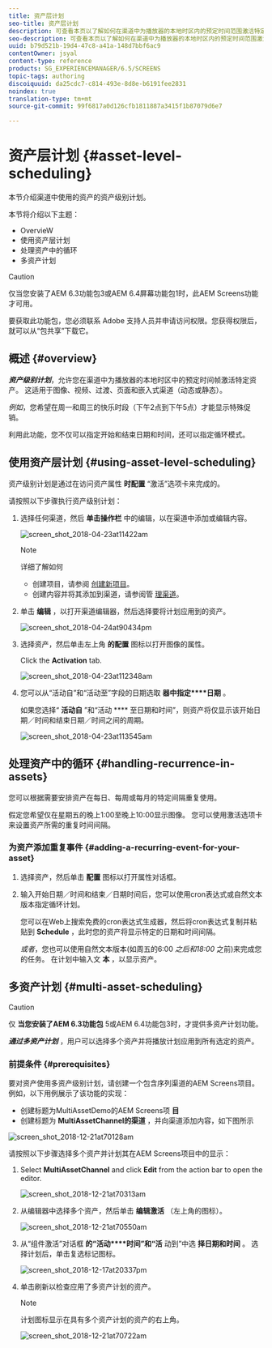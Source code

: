 ```yaml
---
title: 资产层计划
seo-title: 资产层计划
description: 可查看本页以了解如何在渠道中为播放器的本地时区内的预定时间范围激活特定资产。
seo-description: 可查看本页以了解如何在渠道中为播放器的本地时区内的预定时间范围激活特定资产。
uuid: b79d521b-19d4-47c8-a41a-148d7bbf6ac9
contentOwner: jsyal
content-type: reference
products: SG_EXPERIENCEMANAGER/6.5/SCREENS
topic-tags: authoring
discoiquuid: da25cdc7-c814-493e-8d8e-b6191fee2831
noindex: true
translation-type: tm+mt
source-git-commit: 99f6817a0d126cfb1811887a3415f1b87079d6e7

---
```



# 资产层计划 {#asset-level-scheduling}

本节介绍渠道中使用的资产的资产级别计划。

本节将介绍以下主题：

* OvervieW
* 使用资产层计划
* 处理资产中的循环
* 多资产计划


>[!CAUTION]
>
>仅当您安装了AEM 6.3功能包3或AEM 6.4屏幕功能包1时，此AEM Screens功能才可用。
>
>要获取此功能包，您必须联系 Adobe 支持人员并申请访问权限。您获得权限后，就可以从“包共享”下载它。

## 概述 {#overview}

***资产级别计划***，允许您在渠道中为播放器的本地时区中的预定时间帧激活特定资产。 这适用于图像、视频、过渡、页面和嵌入式渠道（动态或静态）。

*例如*，您希望在周一和周三的快乐时段（下午2点到下午5点）才能显示特殊促销。

利用此功能，您不仅可以指定开始和结束日期和时间，还可以指定循环模式。

## 使用资产层计划 {#using-asset-level-scheduling}

资产级别计划是通过在访问资产属性 **时配置** “激活”选项卡来完成的。

请按照以下步骤执行资产级别计划：

1. 选择任何渠道，然后 **单击操作栏** 中的编辑，以在渠道中添加或编辑内容。

   ![screen_shot_2018-04-23at11422am](assets/screen_shot_2018-04-23at111422am.png)

   >[!NOTE]
   >
   >详细了解如何
   >
   >* 创建项目，请参阅 [创建新项目](creating-a-screens-project.md)。
   >* 创建内容并将其添加到渠道，请参阅管 [理渠道](managing-channels.md)。


1. 单击 **编辑** ，以打开渠道编辑器，然后选择要将计划应用到的资产。

   ![screen_shot_2018-04-24at90434pm](assets/screen_shot_2018-04-24at90434pm.png)

1. 选择资产，然后单击左上角 **的配置** 图标以打开图像的属性。

   Click the **Activation** tab.

   ![screen_shot_2018-04-23at112348am](assets/screen_shot_2018-04-23at112348am.png)

1. 您可以从“活动自”和“活动至”字段的日期选取 **器中指定****日期** 。

   如果您选择“ **活动自** ”和“活动 **** 至日期和时间”，则资产将仅显示该开始日期／时间和结束日期／时间之间的周期。

   ![screen_shot_2018-04-23at113545am](assets/screen_shot_2018-04-23at113545am.png)

## 处理资产中的循环 {#handling-recurrence-in-assets}

您可以根据需要安排资产在每日、每周或每月的特定间隔重复使用。

假定您希望仅在星期五的晚上1:00至晚上10:00显示图像。 您可以使用激活选项卡来设置资产所需的重复时间间隔。

### 为资产添加重复事件 {#adding-a-recurring-event-for-your-asset}

1. 选择资产，然后单击 **配置** 图标以打开属性对话框。
1. 输入开始日期／时间和结束／日期时间后，您可以使用cron表达式或自然文本版本指定循环计划。

   您可以在Web上搜索免费的cron表达式生成器，然后将cron表达式复制并粘贴到 **Schedule** ，此时您的资产将显示特定的日期和时间间隔。

   *或者*，您也可以使用自然文本版本(如周五的6:00 *之后和18:00* 之前)来完成您的任务。 在计划中输入文 **本** ，以显示资产。

## 多资产计划 {#multi-asset-scheduling}

>[!CAUTION]
>
>仅 **当您安装了AEM 6.3功能包** 5或AEM 6.4功能包3时，才提供多资产计划功能。

***通过多资产计划*** ，用户可以选择多个资产并将播放计划应用到所有选定的资产。

### 前提条件 {#prerequisites}

要对资产使用多资产级别计划，请创建一个包含序列渠道的AEM Screens项目。 例如，以下用例展示了该功能的实现：

* 创建标题为MultiAssetDemo的AEM Screens项 **目**
* 创建标题为 **MultiAssetChannel的渠道** ，并向渠道添加内容，如下图所示

![screen_shot_2018-12-21at70128am](assets/screen_shot_2018-12-21at70128am.png)

请按照以下步骤选择多个资产并计划其在AEM Screens项目中的显示：

1. Select **MultiAssetChannel** and click **Edit** from the action bar to open the editor.

   ![screen_shot_2018-12-21at70313am](assets/screen_shot_2018-12-21at70313am.png)

1. 从编辑器中选择多个资产，然后单击 **编辑激活** （左上角的图标）。

   ![screen_shot_2018-12-21at70550am](assets/screen_shot_2018-12-21at70550am.png)

1. 从“组件激活”对话框 **的“活动****时间”和“活** 动到”中选 **择日期和时间** 。 选择计划后，单击复选标记图标。

   ![screen_shot_2018-12-17at20337pm](assets/screen_shot_2018-12-17at20337pm.png)

1. 单击刷新以检查应用了多资产计划的资产。

   >[!NOTE]
   >
   >计划图标显示在具有多个资产计划的资产的右上角。

   ![screen_shot_2018-12-21at70722am](assets/screen_shot_2018-12-21at70722am.png)


